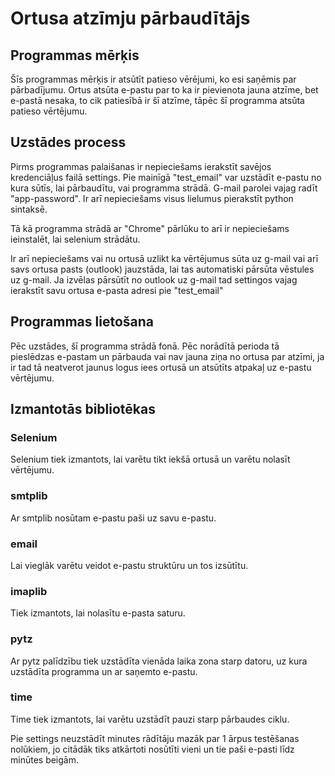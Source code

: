 # Ortusa atzīmju pārbaudītājs

## Programmas mērķis
Šīs programmas mērķis ir atsūtīt patieso vērējumi, ko esi saņēmis par pārbadījumu. Ortus atsūta e-pastu par to ka ir pievienota jauna atzīme, bet e-pastā nesaka, to cik patiesībā ir šī atzīme, tāpēc šī programma atsūta patieso vērtējumu.

## Uzstādes process
Pirms programmas palaišanas ir nepieciešams ierakstīt savējos kredenciāļus failā settings. Pie mainīgā "test_email" var uzstādīt e-pastu no kura sūtīs, lai pārbaudītu, vai programma strādā. G-mail parolei vajag radīt "app-password". Ir arī nepieciešams visus lielumus pierakstīt python sintaksē. 

Tā kā programma strādā ar "Chrome" pārlūku to arī ir nepieciešams ieinstalēt, lai selenium strādātu.

Ir arī nepieciešams vai nu ortusā uzlikt ka vērtējumus sūta uz g-mail vai arī savs ortusa pasts (outlook) jauzstāda, lai tas automatiski pārsūta vēstules uz g-mail. Ja izvēlas pārsūtīt no outlook uz g-mail tad settingos vajag ierakstīt savu ortusa e-pasta adresi pie "test_email"

## Programmas lietošana
Pēc uzstādes, šī programma strādā fonā. Pēc norādītā perioda tā pieslēdzas e-pastam un pārbauda vai nav jauna ziņa no ortusa par atzīmi, ja ir tad tā neatverot jaunus logus iees ortusā un atsūtīts atpakaļ uz e-pastu vērtējumu. 

## Izmantotās bibliotēkas
### Selenium
Selenium tiek izmantots, lai varētu tikt iekšā ortusā un varētu nolasīt vērtējumu.

### smtplib
Ar smtplib nosūtam e-pastu paši uz savu e-pastu.

### email
Lai vieglāk varētu veidot e-pastu struktūru un tos izsūtītu.

### imaplib
Tiek izmantots, lai nolasītu e-pasta saturu.

### pytz
Ar pytz palīdzību tiek uzstādīta vienāda laika zona starp datoru, uz kura uzstādīta programma un ar saņemto e-pastu.

### time
Time tiek izmantots, lai varētu uzstādīt pauzi starp pārbaudes ciklu.

Pie settings neuzstādīt minutes rādītāju mazāk par 1 ārpus testēšanas nolūkiem, jo citādāk tiks atkārtoti nosūtīti vieni un tie paši e-pasti līdz minūtes beigām.

